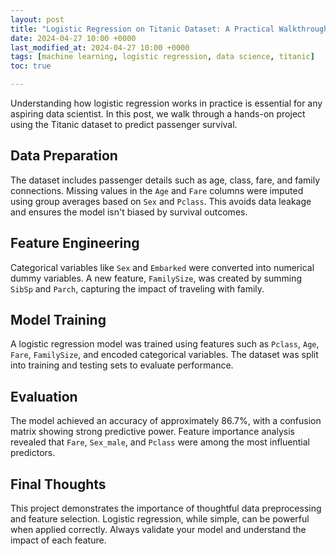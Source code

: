 ```yaml
---
layout: post
title: "Logistic Regression on Titanic Dataset: A Practical Walkthrough"
date: 2024-04-27 10:00 +0000
last_modified_at: 2024-04-27 10:00 +0000
tags: [machine learning, logistic regression, data science, titanic]
toc: true

---
```


Understanding how logistic regression works in practice is essential for any aspiring data scientist. In this post, we walk through a hands-on project using the Titanic dataset to predict passenger survival.

## Data Preparation

The dataset includes passenger details such as age, class, fare, and family connections. Missing values in the `Age` and `Fare` columns were imputed using group averages based on `Sex` and `Pclass`. This avoids data leakage and ensures the model isn't biased by survival outcomes.

## Feature Engineering

Categorical variables like `Sex` and `Embarked` were converted into numerical dummy variables. A new feature, `FamilySize`, was created by summing `SibSp` and `Parch`, capturing the impact of traveling with family.

## Model Training

A logistic regression model was trained using features such as `Pclass`, `Age`, `Fare`, `FamilySize`, and encoded categorical variables. The dataset was split into training and testing sets to evaluate performance.

## Evaluation

The model achieved an accuracy of approximately 86.7%, with a confusion matrix showing strong predictive power. Feature importance analysis revealed that `Fare`, `Sex_male`, and `Pclass` were among the most influential predictors.

## Final Thoughts

This project demonstrates the importance of thoughtful data preprocessing and feature selection. Logistic regression, while simple, can be powerful when applied correctly. Always validate your model and understand the impact of each feature.

